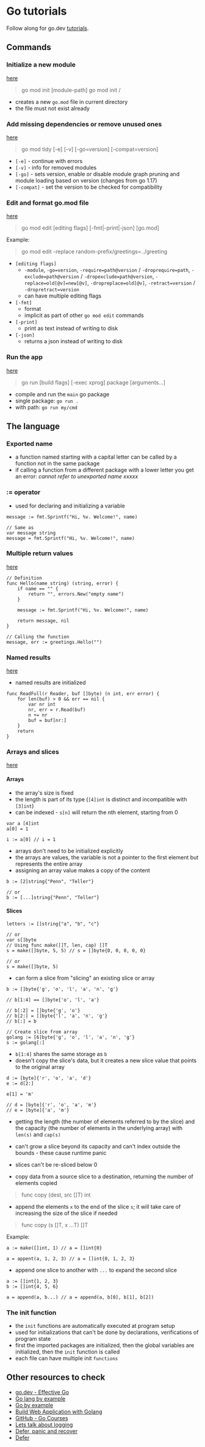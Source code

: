 # Go tutorials

Follow along for go.dev [tutorials](https://go.dev/doc/tutorial/).

## Commands

### Initialize a new module

[here](https://go.dev/ref/mod#go-mod-init)

> go mod init [module-path]
> go mod init <prefix>/<descriptive-text>

- creates a new `go.mod` file in current directory
- the file must not exist already

### Add missing dependencies or remove unused ones

[here](https://go.dev/ref/mod#go-mod-tidy)

> go mod tidy [-e] [-v] [-go=version] [-compat=version]

- `[-e]` - continue with errors
- `[-v]` - info for removed modules
- `[-go]` - sets version, enable or disable module graph pruning and module loading based on version
  (changes from go 1.17)
- `[-compat]` - set the version to be checked for compatibility

### Edit and format go.mod file

[here](https://go.dev/ref/mod#go-mod-edit)

> go mod edit [editing flags] [-fmt|-print|-json] [go.mod]

Example:
> go mod edit -replace random-prefix/greetings=../greeting

- `[editing flags]`
  - `-module`, `-go=version`, `-require=path@version` / `-droprequire=path`, `-exclude=path@version` / `-dropexclude=path@version`, 
  `-replace=old[@v]=new[@v]`, `-dropreplace=old[@v]`, `-retract=version` / `-dropretract=version`
  - can have multiple editing flags
- `[-fmt]`
  - format
  - implicit as part of other `go mod edit` commands
- `[-print]`
  - print as text instead of writing to disk
- `[-json]`
  - returns a json instead of writing to disk
  
### Run the app

[here](https://pkg.go.dev/cmd/go#hdr-Compile_and_run_Go_program)

> go run [build flags] [-exec xprog] package [arguments...]

- compile and run the `main` go package
- single package: `go run .`
- with path: `go run my/cmd`

## The language

### Exported name

- a function named starting with a capital letter can be called by a function not in the same package
- if calling a function from a different package with a lower letter you get an error: _cannot refer to unexported name xxxxx_

### := operator

- used for declaring and initializing a variable

```
message := fmt.Sprintf("Hi, %v. Welcome!", name)

// Same as
var message string
message = fmt.Sprintf("Hi, %v. Welcome!", name)
```

### Multiple return values

[here](https://go.dev/doc/effective_go#multiple-returns)

```
// Definition
func Hello(name string) (string, error) {
	if name == "" {
		return "", errors.New("empty name")
	}

	message := fmt.Sprintf("Hi, %v. Welcome!", name)

	return message, nil
}

// Calling the function
message, err := greetings.Hello("")
```

### Named results

[here](https://go.dev/doc/effective_go#named-results)

- named results are initialized

```
func ReadFull(r Reader, buf []byte) (n int, err error) {
    for len(buf) > 0 && err == nil {
        var nr int
        nr, err = r.Read(buf)
        n += nr
        buf = buf[nr:]
    }
    return
}
```

### Arrays and slices

[here](https://go.dev/blog/slices-intro)

#### Arrays

- the array's size is fixed
- the length is part of its type (`[4]int` is distinct and incompatible with `[3]int`)
- can be indexed - `s[n]` will return the nth element, starting from 0

```
var a [4]int
a[0] = 1

i := a[0] // i = 1
```

- arrays don't need to be initialized explicitly
- the arrays are values, the variable is not a pointer to the first element but represents the entire array
- assigning an array value makes a copy of the content

```
b := [2]string{"Penn", "Teller"}

// or
b := [...]string{"Penn", "Teller"}
```

#### Slices

```
letters := []string{"a", "b", "c"}

// or
var s[]byte
// Using func make([]T, len, cap) []T
s = make([]byte, 5, 5) // s = []byte{0, 0, 0, 0, 0}

// or
s = make([]byte, 5)
```

- can form a slice from "slicing" an existing slice or array

```
b := []byte{'g', 'o', 'l', 'a', 'n', 'g'}

// b[1:4] == []byte{'o', 'l', 'a'}

// b[:2] = []byte{'g', 'o'}
// b[2:] = []byte{'l', 'a', 'n', 'g'}
// b[:] = b

// Create slíce from array
golang := [6]byte{'g', 'o', 'l', 'a', 'n', 'g'}
s := golang[:]
```

- `b[1:4]` shares the same storage as `b`
- doesn't copy the slice's data, but it creates a new slice value that points to the original array

```
d := [byte]{'r', 'o', 'a', 'd'}
e := d[2:]

e[1] = 'm'

// d = [byte]{'r', 'o', 'a', 'm'}
// e = [byte]{'a', 'm'}
```

- getting the length (the number of elements referred to by the slice) and the capacity (the number of elements in the
  underlying array) with `len(s)` and `cap(s)`

- can't grow a slice beyond its capacity and can't index outside the bounds - these cause runtime panic
- slices can't be re-sliced below 0

- copy data from a source slice to a destination, returning the number of elements copied
> func copy (dest, src []T) int

- append the elements `x` to the end of the slice `s`; it will take care of increasing the size of the slice if needed
> func copy (s []T, x ...T) []T

Example:
```
a := make([]int, 1) // a = []int{0}

a = appent(a, 1, 2, 3) // a = []int{0, 1, 2, 3}
```

- append one slice to another with `...` to expand the second slice
```
a := []int{1, 2, 3}
b := []int{4, 5, 6}

a = append(a, b...) // a = append(a, b[0], b[1], b[2])
```

### The init function

- the `init` functions are automatically executed at program setup
- used for initializations that can't be done by declarations, verifications of program state
- first the imported packages are initialized, then the global variables are initialized, then the `init` function is called
- each file can have multiple init `functions`

## Other resources to check
- [go.dev - Effective Go](https://go.dev/doc/effective_go)
- [Go lang by example](https://golangbyexample.com/golang-comprehensive-tutorial/)
- [Go by example](https://gobyexample.com/)
- [Build Web Application with Golang](https://astaxie.gitbooks.io/build-web-application-with-golang/content/en/index.html)
- [GitHub - Go Courses](https://github.com/golang/go/wiki/Courses)
- [Lets talk about logging](https://dave.cheney.net/2015/11/05/lets-talk-about-logging)
- [Defer, panic and recover](https://go.dev/blog/defer-panic-and-recover)
- [Defer](https://go.dev/doc/effective_go#defer)
